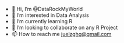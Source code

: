 - 👋 Hi, I’m @DataRockMyWorld
- 👀 I’m interested in Data Analysis
- 🌱 I’m currently learning R
- 💞️ I’m looking to collaborate on any R Project
- 📫 How to reach me juelzghg@gmail.com

<!---
DataRockMyWorld/DataRockMyWorld is a ✨ special ✨ repository because its `README.md` (this file) appears on your GitHub profile.
You can click the Preview link to take a look at your changes.
--->

